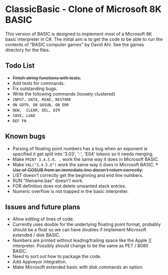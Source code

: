 # ClassicBasic - Clone of Microsoft 8K BASIC

This version of BASIC is designed to implement most of a Microsoft 8K basic interpreter in C#. 
The initial aim is to get the code to be able to run the contents of "BASIC computer games" by David Ahl. 
See the games directory for the files.

## Todo List
* ~~Finish string functions with tests.~~
* Add tests for commands.
* Fix outstanding bugs.
* Write the following commands (loosely clustered)
* ```INPUT, DATA, READ, RESTORE```
* ```ON GOTO, ON GOSUB, ON ERR```
* ```NEW,  CLEAR, DEL, DIM```
* ```SAVE, LOAD```
* ```DEF FN```

## Known bugs
* Parsing of floating point numbers has a bug when an exponent is specified it get split into '3.03', '-', 'E04' tokens so it needs merging.
* Make ```PRINT 3.4.5.6. ,``` work the same way it does in Microsoft BASIC.
* Make ```VAL("3.4.5.6")``` work the same way it does in Microsoft BASIC.
~~* Use of GOSUB from an immediate line doesn't return correctly.~~
* LIST doesn't correctly get the beginning and end line numbers.
* RUN "filename.bas" doesn't work.
* FOR definition does not delete unwanted stack entries.
* Numeric overflow is not trapped in the basic interpreter.

## Issues  and future plans
* Allow editing of lines of code.
* Currently uses double for the underlying floating point format, probably should be a float so we can have doubles if implement Microsoft extended /  disk BASIC.
* Numbers are printed without leading/trailing space like the Apple ][ interpreter. Possibly should change to be the same as PET / 8080 BASIC.
* Need to sort out how to package the code.
* Add Appveyor integration.
* Make Microsoft extended basic with disk commands an option.